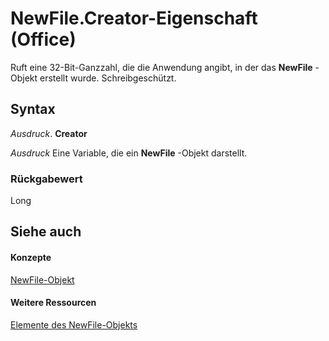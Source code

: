 
# NewFile.Creator-Eigenschaft (Office)

Ruft eine 32-Bit-Ganzzahl, die die Anwendung angibt, in der das  **NewFile** -Objekt erstellt wurde. Schreibgeschützt.


## Syntax

 _Ausdruck_. **Creator**

 _Ausdruck_ Eine Variable, die ein **NewFile** -Objekt darstellt.


### Rückgabewert

Long


## Siehe auch


#### Konzepte


[NewFile-Objekt](6f53ced5-4488-b67f-ca1f-729aeb790eb1.md)
#### Weitere Ressourcen


[Elemente des NewFile-Objekts](http://msdn.microsoft.com/library/dc0ff9f2-6703-b835-26d8-9c5c2c0af763%28Office.15%29.aspx)